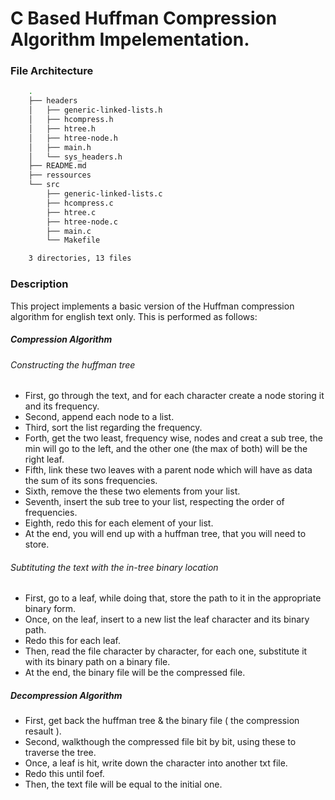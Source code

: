 # C Based Huffman Compression Algorithm Impelementation.


### File Architecture

```BASH
    .
    ├── headers
    │   ├── generic-linked-lists.h
    │   ├── hcompress.h
    │   ├── htree.h
    │   ├── htree-node.h
    │   ├── main.h
    │   └── sys_headers.h
    ├── README.md
    ├── ressources
    └── src
        ├── generic-linked-lists.c
        ├── hcompress.c
        ├── htree.c
        ├── htree-node.c
        ├── main.c
        └── Makefile

    3 directories, 13 files

```

### Description


This project implements a basic version of the Huffman compression algorithm for english text only. This is performed as follows:

##### Compression Algorithm

###### Constructing the huffman tree
- First, go through the text, and for each character create a node storing it and its frequency.
- Second, append each node to a list.
- Third, sort the list regarding the frequency.
- Forth, get the two least, frequency wise, nodes and creat a sub tree, the min will go to the left, and the other one (the max of both) will be the right leaf. 
- Fifth, link these two leaves with a parent node which will have as data the sum of its sons frequencies.
- Sixth, remove the these two elements from your list.
- Seventh, insert the sub tree to your list, respecting the order of frequencies.
- Eighth, redo this for each element of your list.
- At the end, you will end up with a huffman tree, that you will need to store.


###### Subtituting the text with the in-tree binary location
- First, go to a leaf, while doing that, store the path to it in the appropriate binary form.
- Once, on the leaf, insert to a new list the leaf character and its binary path.
- Redo this for each leaf.
- Then, read the file character by character, for each one, substitute it with its binary path on a binary file.
- At the end, the binary file will be the compressed file.


##### Decompression Algorithm

- First, get back the huffman tree & the binary file ( the compression resault ).
- Second, walkthough the compressed file bit by bit, using these to traverse the tree.
- Once, a leaf is hit, write down the character into another txt file. 
- Redo this until foef.
- Then, the text file will be equal to the initial one.



    
